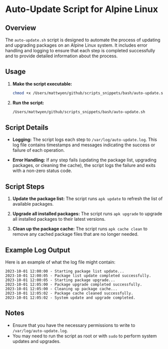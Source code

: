 # Auto-Update Script for Alpine Linux

## Overview

The `auto-update.sh` script is designed to automate the process of updating and upgrading packages on an Alpine Linux system. It includes error handling and logging to ensure that each step is completed successfully and to provide detailed information about the process.

## Usage

1. **Make the script executable:**

   ```sh
   chmod +x /Users/mattwyen/github/scripts_snippets/bash/auto-update.sh
   ```

2. **Run the script:**

   ```sh
   /Users/mattwyen/github/scripts_snippets/bash/auto-update.sh
   ```

## Script Details

- **Logging:**
  The script logs each step to `/var/log/auto-update.log`. This log file contains timestamps and messages indicating the success or failure of each operation.

- **Error Handling:**
  If any step fails (updating the package list, upgrading packages, or cleaning the cache), the script logs the failure and exits with a non-zero status code.

## Script Steps

1. **Update the package list:**
   The script runs `apk update` to refresh the list of available packages.

2. **Upgrade all installed packages:**
   The script runs `apk upgrade` to upgrade all installed packages to their latest versions.

3. **Clean up the package cache:**
   The script runs `apk cache clean` to remove any cached package files that are no longer needed.

## Example Log Output

Here is an example of what the log file might contain:

```log
2023-10-01 12:00:00 - Starting package list update...
2023-10-01 12:00:05 - Package list update completed successfully.
2023-10-01 12:00:05 - Starting package upgrade...
2023-10-01 12:05:00 - Package upgrade completed successfully.
2023-10-01 12:05:00 - Cleaning up package cache...
2023-10-01 12:05:02 - Package cache cleaned successfully.
2023-10-01 12:05:02 - System update and upgrade completed.
```

## Notes

- Ensure that you have the necessary permissions to write to `/var/log/auto-update.log`.
- You may need to run the script as root or with `sudo` to perform system updates and upgrades.
